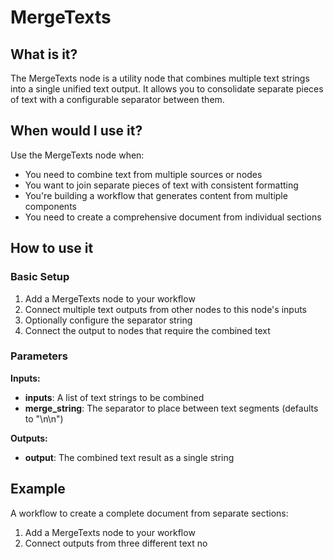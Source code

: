 # MergeTexts

## What is it?

The MergeTexts node is a utility node that combines multiple text strings into a single unified text output. It allows you to consolidate separate pieces of text with a configurable separator between them.

## When would I use it?

Use the MergeTexts node when:

- You need to combine text from multiple sources or nodes
- You want to join separate pieces of text with consistent formatting
- You're building a workflow that generates content from multiple components
- You need to create a comprehensive document from individual sections

## How to use it

### Basic Setup

1. Add a MergeTexts node to your workflow
2. Connect multiple text outputs from other nodes to this node's inputs
3. Optionally configure the separator string
4. Connect the output to nodes that require the combined text

### Parameters

**Inputs:**
- **inputs**: A list of text strings to be combined
- **merge_string**: The separator to place between text segments (defaults to "\n\n")

**Outputs:**
- **output**: The combined text result as a single string

## Example

A workflow to create a complete document from separate sections:

1. Add a MergeTexts node to your workflow
2. Connect outputs from three different text no
